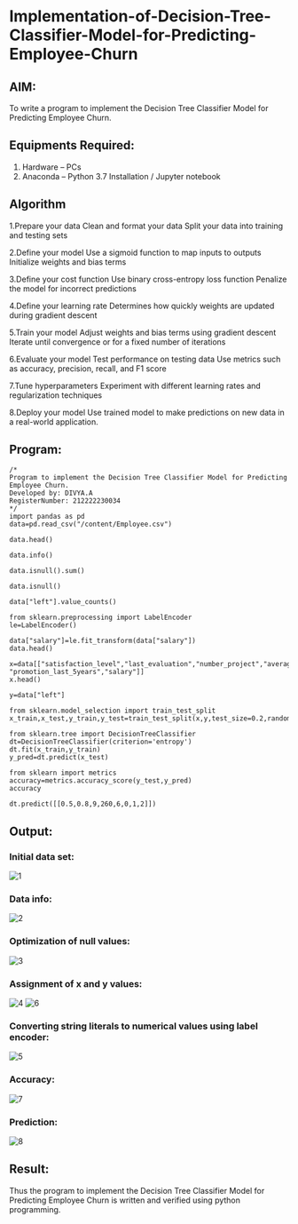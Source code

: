 # Implementation-of-Decision-Tree-Classifier-Model-for-Predicting-Employee-Churn

## AIM:
To write a program to implement the Decision Tree Classifier Model for Predicting Employee Churn.

## Equipments Required:
1. Hardware – PCs
2. Anaconda – Python 3.7 Installation / Jupyter notebook

## Algorithm

1.Prepare your data Clean and format your data Split your data into training and testing sets

2.Define your model Use a sigmoid function to map inputs to outputs Initialize weights and bias terms

3.Define your cost function Use binary cross-entropy loss function Penalize the model for incorrect predictions

4.Define your learning rate Determines how quickly weights are updated during gradient descent

5.Train your model Adjust weights and bias terms using gradient descent Iterate until convergence or for a fixed number of iterations

6.Evaluate your model Test performance on testing data Use metrics such as accuracy, precision, recall, and F1 score

7.Tune hyperparameters Experiment with different learning rates and regularization techniques

8.Deploy your model Use trained model to make predictions on new data in a real-world application.

## Program:
```
/*
Program to implement the Decision Tree Classifier Model for Predicting Employee Churn.
Developed by: DIVYA.A
RegisterNumber: 212222230034
*/
import pandas as pd
data=pd.read_csv("/content/Employee.csv")

data.head()

data.info()

data.isnull().sum()

data.isnull()

data["left"].value_counts()

from sklearn.preprocessing import LabelEncoder
le=LabelEncoder()

data["salary"]=le.fit_transform(data["salary"])
data.head()

x=data[["satisfaction_level","last_evaluation","number_project","average_montly_hours","time_spend_company","Work_accident",
"promotion_last_5years","salary"]]
x.head()

y=data["left"]

from sklearn.model_selection import train_test_split
x_train,x_test,y_train,y_test=train_test_split(x,y,test_size=0.2,random_state=100)

from sklearn.tree import DecisionTreeClassifier
dt=DecisionTreeClassifier(criterion='entropy')
dt.fit(x_train,y_train)
y_pred=dt.predict(x_test)

from sklearn import metrics
accuracy=metrics.accuracy_score(y_test,y_pred)
accuracy

dt.predict([[0.5,0.8,9,260,6,0,1,2]])
```

## Output:
### Initial data set:

![1](https://github.com/Divya110205/Implementation-of-Decision-Tree-Classifier-Model-for-Predicting-Employee-Churn/assets/119404855/a5e6c0f4-c7da-4179-8fa1-4866c0987ea3)

### Data info:

![2](https://github.com/Divya110205/Implementation-of-Decision-Tree-Classifier-Model-for-Predicting-Employee-Churn/assets/119404855/756e1cc9-134a-4af1-8646-ec789a04decb)

### Optimization of null values:

![3](https://github.com/Divya110205/Implementation-of-Decision-Tree-Classifier-Model-for-Predicting-Employee-Churn/assets/119404855/21abfb8e-01e2-43d4-b7a6-74a9a1c0294c)

### Assignment of x and y values:

![4](https://github.com/Divya110205/Implementation-of-Decision-Tree-Classifier-Model-for-Predicting-Employee-Churn/assets/119404855/1a4ae067-f71e-494b-8f9f-5cf85ea2d28a)
![6](https://github.com/Divya110205/Implementation-of-Decision-Tree-Classifier-Model-for-Predicting-Employee-Churn/assets/119404855/83978941-5382-41d2-8078-ab22dfd639ef)

### Converting string literals to numerical values using label encoder:

![5](https://github.com/Divya110205/Implementation-of-Decision-Tree-Classifier-Model-for-Predicting-Employee-Churn/assets/119404855/bec05dde-c210-473f-a727-54edf6d8d031)

### Accuracy:
![7](https://github.com/Divya110205/Implementation-of-Decision-Tree-Classifier-Model-for-Predicting-Employee-Churn/assets/119404855/f3807974-e26b-433c-bc90-6c60bf0eda5b)

### Prediction:

![8](https://github.com/Divya110205/Implementation-of-Decision-Tree-Classifier-Model-for-Predicting-Employee-Churn/assets/119404855/b794688c-0a66-41e1-984a-07393cfe4e06)

## Result:
Thus the program to implement the  Decision Tree Classifier Model for Predicting Employee Churn is written and verified using python programming.
